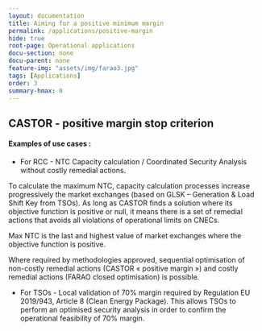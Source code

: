 ```yaml
---
layout: documentation
title: Aiming for a positive minimum margin
permalink: /applications/positive-margin
hide: true
root-page: Operational applications
docu-section: none
docu-parent: none
feature-img: "assets/img/farao3.jpg"
tags: [Applications]
order: 3
summary-hmax: 0
---
```


## CASTOR - positive margin stop criterion

#### Examples of use cases :
 
- For RCC - NTC Capacity calculation / Coordinated Security Analysis without costly remedial actions.

To calculate the maximum NTC, capacity calculation processes increase progressively the market exchanges (based on 
GLSK – Generation & Load Shift Key from TSOs). As long as CASTOR finds a solution where its objective function is 
positive or null, it means there is a set of remedial actions that avoids all violations of operational limits on CNECs.

Max NTC is the last and highest value of market exchanges where the objective function is positive.

Where required by methodologies approved, sequential optimisation of non-costly remedial actions (CASTOR 
« positive margin ») and costly remedial actions (FARAO closed optimisation) is possible. 

- For TSOs - Local validation of 70% margin required by Regulation EU 2019/943, Article 8 (Clean Energy Package). 
This allows TSOs to perform an optimised security analysis in order to confirm the operational feasibility of 70% margin.